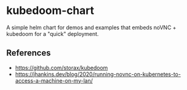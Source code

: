 # kubedoom-chart

A simple helm chart for demos and examples that embeds noVNC + kubedoom for a "quick" deployment.

## References

- https://github.com/storax/kubedoom  
- https://jhankins.dev/blog/2020/running-novnc-on-kubernetes-to-access-a-machine-on-my-lan/  